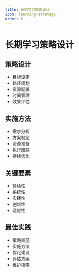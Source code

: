 ```yaml
---
title: 长期学习策略设计
icon: learning-strategy
order: 6
---
```


# 长期学习策略设计

## 策略设计
- 目标设定
- 路径规划
- 资源配置
- 时间管理
- 效果评估

## 实施方法
- 需求分析
- 方案制定
- 资源准备
- 执行跟踪
- 持续优化

## 关键要素
- 持续性
- 系统性
- 实践性
- 创新性
- 适应性

## 最佳实践
- 策略规范
- 实施方法
- 优化建议
- 评估方案
- 维护指南
